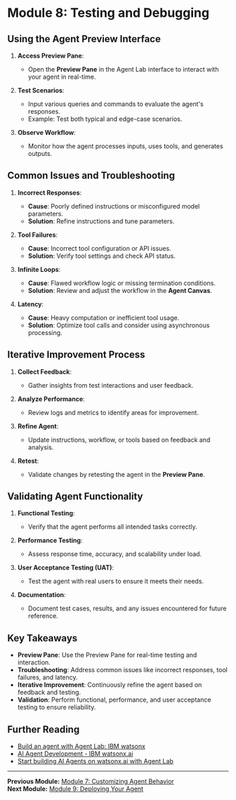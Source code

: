 # Module 8: Testing and Debugging

## Using the Agent Preview Interface

1. **Access Preview Pane**:
   - Open the **Preview Pane** in the Agent Lab interface to interact with your agent in real-time.

2. **Test Scenarios**:
   - Input various queries and commands to evaluate the agent's responses.
   - Example: Test both typical and edge-case scenarios.

3. **Observe Workflow**:
   - Monitor how the agent processes inputs, uses tools, and generates outputs.

## Common Issues and Troubleshooting

1. **Incorrect Responses**:
   - **Cause**: Poorly defined instructions or misconfigured model parameters.
   - **Solution**: Refine instructions and tune parameters.

2. **Tool Failures**:
   - **Cause**: Incorrect tool configuration or API issues.
   - **Solution**: Verify tool settings and check API status.

3. **Infinite Loops**:
   - **Cause**: Flawed workflow logic or missing termination conditions.
   - **Solution**: Review and adjust the workflow in the **Agent Canvas**.

4. **Latency**:
   - **Cause**: Heavy computation or inefficient tool usage.
   - **Solution**: Optimize tool calls and consider using asynchronous processing.

## Iterative Improvement Process

1. **Collect Feedback**:
   - Gather insights from test interactions and user feedback.

2. **Analyze Performance**:
   - Review logs and metrics to identify areas for improvement.

3. **Refine Agent**:
   - Update instructions, workflow, or tools based on feedback and analysis.

4. **Retest**:
   - Validate changes by retesting the agent in the **Preview Pane**.

## Validating Agent Functionality

1. **Functional Testing**:
   - Verify that the agent performs all intended tasks correctly.

2. **Performance Testing**:
   - Assess response time, accuracy, and scalability under load.

3. **User Acceptance Testing (UAT)**:
   - Test the agent with real users to ensure it meets their needs.

4. **Documentation**:
   - Document test cases, results, and any issues encountered for future reference.

## Key Takeaways

- **Preview Pane**: Use the Preview Pane for real-time testing and interaction.
- **Troubleshooting**: Address common issues like incorrect responses, tool failures, and latency.
- **Iterative Improvement**: Continuously refine the agent based on feedback and testing.
- **Validation**: Perform functional, performance, and user acceptance testing to ensure reliability.

## Further Reading

- [Build an agent with Agent Lab: IBM watsonx](https://video.ibm.com/recorded/134250618)
- [AI Agent Development - IBM watsonx.ai](https://www.ibm.com/products/watsonx-ai/ai-agent-development)
- [Start building AI Agents on watsonx.ai with Agent Lab](https://www.ibm.com/new/announcements/start-building-ai-agents-on-watsonx-ai-with-agent-lab)

---

**Previous Module:** [Module 7: Customizing Agent Behavior](#)  
**Next Module:** [Module 9: Deploying Your Agent](#)
